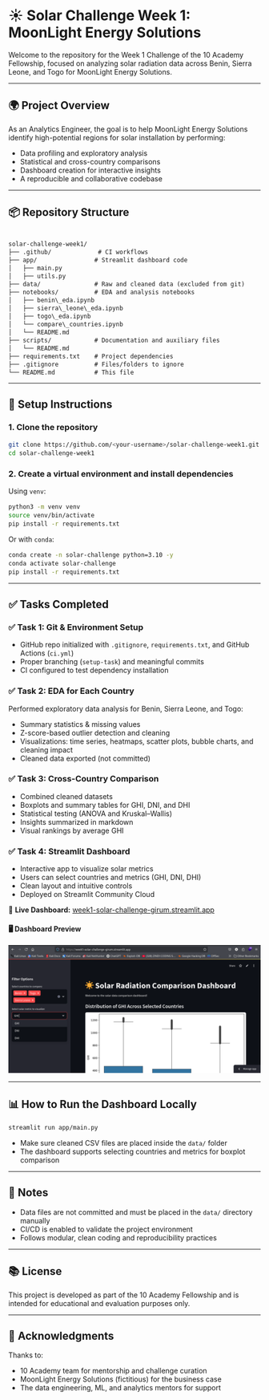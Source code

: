 # ☀️ Solar Challenge Week 1: MoonLight Energy Solutions

Welcome to the repository for the Week 1 Challenge of the 10 Academy Fellowship, focused on analyzing solar radiation data across Benin, Sierra Leone, and Togo for MoonLight Energy Solutions.

---

## 🌍 Project Overview

As an Analytics Engineer, the goal is to help MoonLight Energy Solutions identify high-potential regions for solar installation by performing:

- Data profiling and exploratory analysis
- Statistical and cross-country comparisons
- Dashboard creation for interactive insights
- A reproducible and collaborative codebase

---

## 📦 Repository Structure

```

solar-challenge-week1/
├── .github/             # CI workflows
├── app/                # Streamlit dashboard code
│   ├── main.py
│   ├── utils.py
├── data/               # Raw and cleaned data (excluded from git)
├── notebooks/          # EDA and analysis notebooks
│   ├── benin\_eda.ipynb
│   ├── sierra\_leone\_eda.ipynb
│   ├── togo\_eda.ipynb
│   └── compare\_countries.ipynb
│   └── README.md
├── scripts/            # Documentation and auxiliary files
│   └── README.md
├── requirements.txt    # Project dependencies
├── .gitignore          # Files/folders to ignore
└── README.md           # This file

````

---

## 🔧 Setup Instructions

### 1. Clone the repository

```bash
git clone https://github.com/<your-username>/solar-challenge-week1.git
cd solar-challenge-week1
````

### 2. Create a virtual environment and install dependencies

Using `venv`:

```bash
python3 -m venv venv
source venv/bin/activate
pip install -r requirements.txt
```

Or with `conda`:

```bash
conda create -n solar-challenge python=3.10 -y
conda activate solar-challenge
pip install -r requirements.txt
```

---

## ✅ Tasks Completed

### ✅ Task 1: Git & Environment Setup

* GitHub repo initialized with `.gitignore`, `requirements.txt`, and GitHub Actions (`ci.yml`)
* Proper branching (`setup-task`) and meaningful commits
* CI configured to test dependency installation

### ✅ Task 2: EDA for Each Country

Performed exploratory data analysis for Benin, Sierra Leone, and Togo:

* Summary statistics & missing values
* Z-score-based outlier detection and cleaning
* Visualizations: time series, heatmaps, scatter plots, bubble charts, and cleaning impact
* Cleaned data exported (not committed)

### ✅ Task 3: Cross-Country Comparison

* Combined cleaned datasets
* Boxplots and summary tables for GHI, DNI, and DHI
* Statistical testing (ANOVA and Kruskal–Wallis)
* Insights summarized in markdown
* Visual rankings by average GHI

### ✅ Task 4: Streamlit Dashboard

* Interactive app to visualize solar metrics
* Users can select countries and metrics (GHI, DNI, DHI)
* Clean layout and intuitive controls
* Deployed on Streamlit Community Cloud

🔗 **Live Dashboard:** [week1-solar-challenge-girum.streamlit.app](https://week1-solar-challenge-girum.streamlit.app/)
#### 🖥 Dashboard Preview

![Streamlit Dashboard Screenshot](dashboard_screenshots/dashboard_screenshot.png)

---

## 📊 How to Run the Dashboard Locally

```bash
streamlit run app/main.py
```

* Make sure cleaned CSV files are placed inside the `data/` folder
* The dashboard supports selecting countries and metrics for boxplot comparison

---

## 📌 Notes

* Data files are not committed and must be placed in the `data/` directory manually
* CI/CD is enabled to validate the project environment
* Follows modular, clean coding and reproducibility practices

---

## 📚 License

This project is developed as part of the 10 Academy Fellowship and is intended for educational and evaluation purposes only.

---

## 🙌 Acknowledgments

Thanks to:

* 10 Academy team for mentorship and challenge curation
* MoonLight Energy Solutions (fictitious) for the business case
* The data engineering, ML, and analytics mentors for support